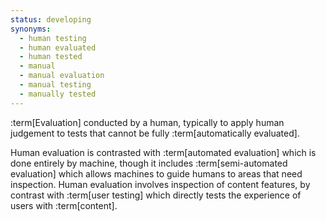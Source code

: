 ```yaml
---
status: developing
synonyms:
  - human testing
  - human evaluated
  - human tested
  - manual
  - manual evaluation
  - manual testing
  - manually tested
---
```


:term[Evaluation] conducted by a human, typically to apply human judgement to tests that cannot be fully :term[automatically evaluated].

Human evaluation is contrasted with :term[automated evaluation] which is done entirely by machine, though it includes :term[semi-automated evaluation] which allows machines to guide humans to areas that need inspection. Human evaluation involves inspection of content features, by contrast with :term[user testing] which directly tests the experience of users with :term[content].